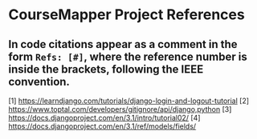 # CourseMapper Project References

## In code citations appear as a comment in the form `Refs: [#]`, where the reference number is inside the brackets, following the IEEE convention.

[1] https://learndjango.com/tutorials/django-login-and-logout-tutorial
[2] https://www.toptal.com/developers/gitignore/api/django,python
[3] https://docs.djangoproject.com/en/3.1/intro/tutorial02/
[4] https://docs.djangoproject.com/en/3.1/ref/models/fields/
